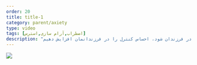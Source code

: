 ```yaml
---
order: 20
title: title-1
category: parent/axiety
type: video
tags: [اضطراب,آرام سازی,استرس]
description: "عدم پیش‌بینی پذیری شرایط می‌تواند باعث افزایش اضطراب در فرزندان شود، احساس کنترل را در فرزندانمان افزایش دهیم"
---
```


[![](../../static/images/anxiety-corona-cover.webp)](../../static/videos/anxiety-corona.mp4)
